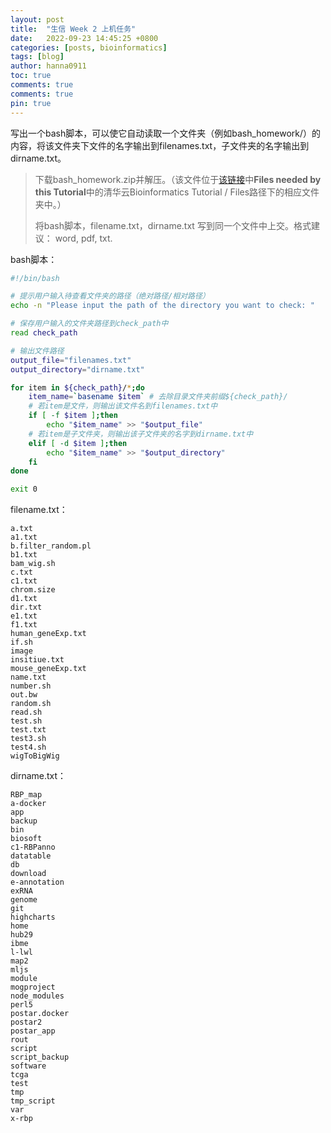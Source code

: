 ```yaml
---
layout: post
title:  "生信 Week 2 上机任务"
date:   2022-09-23 14:45:25 +0800
categories: [posts, bioinformatics]
tags: [blog]
author: hanna0911
toc: true
comments: true
comments: true
pin: true
---
```


写出一个bash脚本，可以使它自动读取一个文件夹（例如bash_homework/）的内容，将该文件夹下文件的名字输出到filenames.txt，子文件夹的名字输出到 dirname.txt。

> 下载bash_homework.zip并解压。（该文件位于[该链接]()中**Files needed by this Tutorial**中的清华云Bioinformatics Tutorial / Files路径下的相应文件夹中。）
>
> 将bash脚本，filename.txt，dirname.txt 写到同一个文件中上交。格式建议： word, pdf, txt.

bash脚本：

```bash
#!/bin/bash

# 提示用户输入待查看文件夹的路径（绝对路径/相对路径）
echo -n "Please input the path of the directory you want to check: "

# 保存用户输入的文件夹路径到check_path中
read check_path

# 输出文件路径
output_file="filenames.txt"
output_directory="dirname.txt"

for item in ${check_path}/*;do
    item_name=`basename $item` # 去除目录文件夹前缀${check_path}/
    # 若item是文件，则输出该文件名到filenames.txt中
    if [ -f $item ];then
        echo "$item_name" >> "$output_file"
    # 若item是子文件夹，则输出该子文件夹的名字到dirname.txt中
    elif [ -d $item ];then
        echo "$item_name" >> "$output_directory"
    fi 
done

exit 0
```

filename.txt：

```
a.txt
a1.txt
b.filter_random.pl
b1.txt
bam_wig.sh
c.txt
c1.txt
chrom.size
d1.txt
dir.txt
e1.txt
f1.txt
human_geneExp.txt
if.sh
image
insitiue.txt
mouse_geneExp.txt
name.txt
number.sh
out.bw
random.sh
read.sh
test.sh
test.txt
test3.sh
test4.sh
wigToBigWig
```

dirname.txt：

```
RBP_map
a-docker
app
backup
bin
biosoft
c1-RBPanno
datatable
db
download
e-annotation
exRNA
genome
git
highcharts
home
hub29
ibme
l-lwl
map2
mljs
module
mogproject
node_modules
perl5
postar.docker
postar2
postar_app
rout
script
script_backup
software
tcga
test
tmp
tmp_script
var
x-rbp
```
